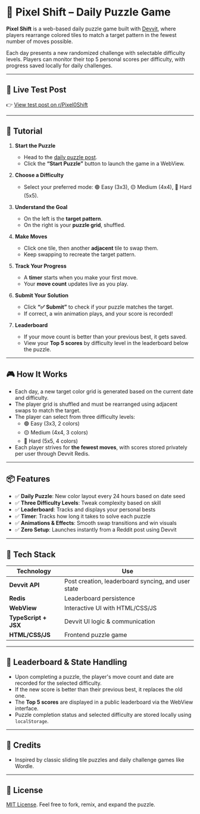 # 🧩 Pixel Shift – Daily Puzzle Game

**Pixel Shift** is a web-based daily puzzle game built with [Devvit](https://developers.reddit.com/), where players rearrange colored tiles to match a target pattern in the fewest number of moves possible.

Each day presents a new randomized challenge with selectable difficulty levels. Players can monitor their top 5 personal scores per difficulty, with progress saved locally for daily challenges.

---

## 🔗 Live Test Post

👉 [View test post on r/Pixel0Shift](https://www.reddit.com/r/Pixel0Shift/)  

---

## 📖 Tutorial

1. **Start the Puzzle**
   - Head to the [daily puzzle post](https://www.reddit.com/r/Pixel0Shift/).
   - Click the **“Start Puzzle”** button to launch the game in a WebView.

2. **Choose a Difficulty**
   - Select your preferred mode: 🟢 Easy (3x3), 🟡 Medium (4x4), 🔴 Hard (5x5).

3. **Understand the Goal**
   - On the left is the **target pattern**.
   - On the right is your **puzzle grid**, shuffled.

4. **Make Moves**
   - Click one tile, then another **adjacent** tile to swap them.
   - Keep swapping to recreate the target pattern.

5. **Track Your Progress**
   - A **timer** starts when you make your first move.
   - Your **move count** updates live as you play.

6. **Submit Your Solution**
   - Click **“✅ Submit”** to check if your puzzle matches the target.
   - If correct, a win animation plays, and your score is recorded!

7. **Leaderboard**
   - If your move count is better than your previous best, it gets saved.
   - View your **Top 5 scores** by difficulty level in the leaderboard below the puzzle.

---

## 🎮 How It Works

- Each day, a new target color grid is generated based on the current date and difficulty.
- The player grid is shuffled and must be rearranged using adjacent swaps to match the target.
- The player can select from three difficulty levels:
  - 🟢 Easy (3x3, 2 colors)
  - 🟡 Medium (4x4, 3 colors)
  - 🔴 Hard (5x5, 4 colors)
- Each player strives for **the fewest moves**, with scores stored privately per user through Devvit Redis.

---

## 📦 Features

- ✅ **Daily Puzzle**: New color layout every 24 hours based on date seed
- ✅ **Three Difficulty Levels**: Tweak complexity based on skill
- ✅ **Leaderboard**: Tracks and displays your personal bests 
- ✅ **Timer**: Tracks how long it takes to solve each puzzle
- ✅ **Animations & Effects**: Smooth swap transitions and win visuals
- ✅ **Zero Setup**: Launches instantly from a Reddit post using Devvit

---

## 🧱 Tech Stack

| Technology   | Use |
|--------------|-----|
| **Devvit API** | Post creation, leaderboard syncing, and user state |
| **Redis**     | Leaderboard persistence |
| **WebView**   | Interactive UI with HTML/CSS/JS |
| **TypeScript + JSX** | Devvit UI logic & communication |
| **HTML/CSS/JS** | Frontend puzzle game |

---

## 🧠 Leaderboard & State Handling

- Upon completing a puzzle, the player's move count and date are recorded for the selected difficulty.
- If the new score is better than their previous best, it replaces the old one.
- The **Top 5 scores** are displayed in a public leaderboard via the WebView interface.
- Puzzle completion status and selected difficulty are stored locally using `localStorage`.

---

## 📣 Credits

 - Inspired by classic sliding tile puzzles and daily challenge games like Wordle.

---

## 📜 License

[MIT License](https://opensource.org/licenses/MIT). Feel free to fork, remix, and expand the puzzle.
